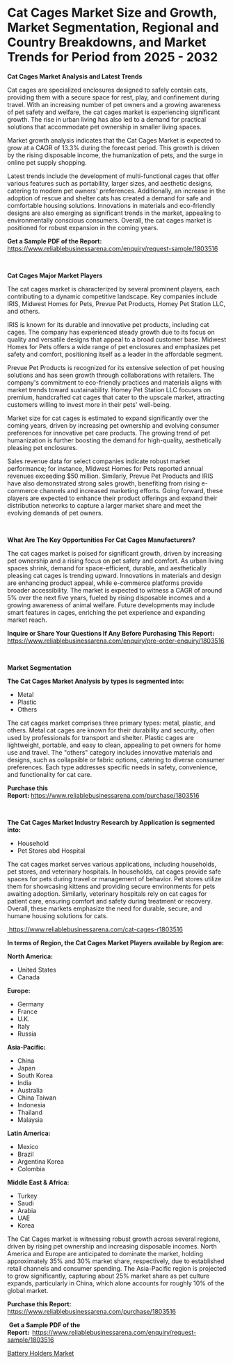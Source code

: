 <p><h1>Cat Cages Market Size and Growth, Market Segmentation, Regional and Country Breakdowns, and Market Trends for Period from 2025 -  2032</h1></p><p><strong>Cat Cages Market Analysis and Latest Trends</strong></p>
<p><p>Cat cages are specialized enclosures designed to safely contain cats, providing them with a secure space for rest, play, and confinement during travel. With an increasing number of pet owners and a growing awareness of pet safety and welfare, the cat cages market is experiencing significant growth. The rise in urban living has also led to a demand for practical solutions that accommodate pet ownership in smaller living spaces.</p><p>Market growth analysis indicates that the Cat Cages Market is expected to grow at a CAGR of 13.3% during the forecast period. This growth is driven by the rising disposable income, the humanization of pets, and the surge in online pet supply shopping. </p><p>Latest trends include the development of multi-functional cages that offer various features such as portability, larger sizes, and aesthetic designs, catering to modern pet owners' preferences. Additionally, an increase in the adoption of rescue and shelter cats has created a demand for safe and comfortable housing solutions. Innovations in materials and eco-friendly designs are also emerging as significant trends in the market, appealing to environmentally conscious consumers. Overall, the cat cages market is positioned for robust expansion in the coming years.</p></p>
<p><strong>Get a Sample PDF of the Report:&nbsp;</strong> <a href="https://www.reliablebusinessarena.com/enquiry/request-sample/1803516?utm_campaign=2524&utm_medium=2&utm_source=Github&utm_content=ia&utm_term=04042025&utm_id=cat-cages">https://www.reliablebusinessarena.com/enquiry/request-sample/1803516</a></p>
<p>&nbsp;</p>
<p><strong>Cat Cages Major Market Players</strong></p>
<p><p>The cat cages market is characterized by several prominent players, each contributing to a dynamic competitive landscape. Key companies include IRIS, Midwest Homes for Pets, Prevue Pet Products, Homey Pet Station LLC, and others. </p><p>IRIS is known for its durable and innovative pet products, including cat cages. The company has experienced steady growth due to its focus on quality and versatile designs that appeal to a broad customer base. Midwest Homes for Pets offers a wide range of pet enclosures and emphasizes pet safety and comfort, positioning itself as a leader in the affordable segment. </p><p>Prevue Pet Products is recognized for its extensive selection of pet housing solutions and has seen growth through collaborations with retailers. The company's commitment to eco-friendly practices and materials aligns with market trends toward sustainability. Homey Pet Station LLC focuses on premium, handcrafted cat cages that cater to the upscale market, attracting customers willing to invest more in their pets' well-being.</p><p>Market size for cat cages is estimated to expand significantly over the coming years, driven by increasing pet ownership and evolving consumer preferences for innovative pet care products. The growing trend of pet humanization is further boosting the demand for high-quality, aesthetically pleasing pet enclosures.</p><p>Sales revenue data for select companies indicate robust market performance; for instance, Midwest Homes for Pets reported annual revenues exceeding $50 million. Similarly, Prevue Pet Products and IRIS have also demonstrated strong sales growth, benefiting from rising e-commerce channels and increased marketing efforts. Going forward, these players are expected to enhance their product offerings and expand their distribution networks to capture a larger market share and meet the evolving demands of pet owners.</p></p>
<p>&nbsp;</p>
<p><strong>What Are The Key Opportunities For Cat Cages Manufacturers?</strong></p>
<p><p>The cat cages market is poised for significant growth, driven by increasing pet ownership and a rising focus on pet safety and comfort. As urban living spaces shrink, demand for space-efficient, durable, and aesthetically pleasing cat cages is trending upward. Innovations in materials and design are enhancing product appeal, while e-commerce platforms provide broader accessibility. The market is expected to witness a CAGR of around 5% over the next five years, fueled by rising disposable incomes and a growing awareness of animal welfare. Future developments may include smart features in cages, enriching the pet experience and expanding market reach.</p></p>
<p><strong>Inquire or Share Your Questions If Any Before Purchasing This Report:</strong> <a href="https://www.reliablebusinessarena.com/enquiry/pre-order-enquiry/1803516?utm_campaign=2524&utm_medium=2&utm_source=Github&utm_content=ia&utm_term=04042025&utm_id=cat-cages">https://www.reliablebusinessarena.com/enquiry/pre-order-enquiry/1803516</a></p>
<p>&nbsp;</p>
<p><strong>Market Segmentation</strong></p>
<p><strong>The Cat Cages Market Analysis by types is segmented into:</strong></p>
<p><ul><li>Metal</li><li>Plastic</li><li>Others</li></ul></p>
<p><p>The cat cages market comprises three primary types: metal, plastic, and others. Metal cat cages are known for their durability and security, often used by professionals for transport and shelter. Plastic cages are lightweight, portable, and easy to clean, appealing to pet owners for home use and travel. The "others" category includes innovative materials and designs, such as collapsible or fabric options, catering to diverse consumer preferences. Each type addresses specific needs in safety, convenience, and functionality for cat care.</p></p>
<p><strong>Purchase this Report:&nbsp;</strong><a href="https://www.reliablebusinessarena.com/purchase/1803516?utm_campaign=2524&utm_medium=2&utm_source=Github&utm_content=ia&utm_term=04042025&utm_id=cat-cages">https://www.reliablebusinessarena.com/purchase/1803516</a></p>
<p>&nbsp;</p>
<p><strong>The Cat Cages Market Industry Research by Application is segmented into:</strong></p>
<p><ul><li>Household</li><li>Pet Stores abd Hospital</li></ul></p>
<p><p>The cat cages market serves various applications, including households, pet stores, and veterinary hospitals. In households, cat cages provide safe spaces for pets during travel or management of behavior. Pet stores utilize them for showcasing kittens and providing secure environments for pets awaiting adoption. Similarly, veterinary hospitals rely on cat cages for patient care, ensuring comfort and safety during treatment or recovery. Overall, these markets emphasize the need for durable, secure, and humane housing solutions for cats.</p></p>
<p><a href="https://www.reliablebusinessarena.com/cat-cages-r1803516?utm_campaign=2524&utm_medium=2&utm_source=Github&utm_content=ia&utm_term=04042025&utm_id=cat-cages">&nbsp;https://www.reliablebusinessarena.com/cat-cages-r1803516</a></p>
<p><strong>In terms of Region, the Cat Cages Market Players available by Region are:</strong></p>
<p>
    <p> <strong> North America: </strong>
        <ul>
            <li>United States</li>
            <li>Canada</li>
        </ul>
        </p> 
    <p> <strong> Europe: </strong>
        <ul>
            <li>Germany</li>
            <li>France</li>
            <li>U.K.</li>
            <li>Italy</li>
            <li>Russia</li>
        </ul>
        </p> 
    <p> <strong> Asia-Pacific: </strong>
        <ul>
            <li>China</li>
            <li>Japan</li>
            <li>South Korea</li>
            <li>India</li>
            <li>Australia</li>
            <li>China Taiwan</li>
            <li>Indonesia</li>
            <li>Thailand</li>
            <li>Malaysia</li>
        </ul>
        </p> 
    <p> <strong> Latin America: </strong>
        <ul>
            <li>Mexico</li>
            <li>Brazil</li>
            <li>Argentina Korea</li>
            <li>Colombia</li>
        </ul>
        </p> 
    <p> <strong> Middle East & Africa: </strong>
        <ul>
            <li>Turkey</li>
            <li>Saudi</li>
            <li>Arabia</li>
            <li>UAE</li>
            <li>Korea</li>
        </ul>
    </p>
    </p>
<p><p>The Cat Cages market is witnessing robust growth across several regions, driven by rising pet ownership and increasing disposable incomes. North America and Europe are anticipated to dominate the market, holding approximately 35% and 30% market share, respectively, due to established retail channels and consumer spending. The Asia-Pacific region is projected to grow significantly, capturing about 25% market share as pet culture expands, particularly in China, which alone accounts for roughly 10% of the global market.</p></p>
<p><strong>Purchase this Report: </strong><a href="https://www.reliablebusinessarena.com/purchase/1803516?utm_campaign=2524&utm_medium=2&utm_source=Github&utm_content=ia&utm_term=04042025&utm_id=cat-cages">https://www.reliablebusinessarena.com/purchase/1803516</a></p>
<p>&nbsp;<strong>Get a Sample PDF of the Report:&nbsp;&nbsp;</strong><a href="https://www.reliablebusinessarena.com/enquiry/request-sample/1803516?utm_campaign=2524&utm_medium=2&utm_source=Github&utm_content=ia&utm_term=04042025&utm_id=cat-cages">https://www.reliablebusinessarena.com/enquiry/request-sample/1803516</a></p>
<p><strong></strong></p>
<p><p><a href="https://github.com/lindaopodray/Market-Research-Report-List-1/blob/main/battery-holders-market.md?utm_campaign=2524&utm_medium=2&utm_source=Github&utm_content=ia&utm_term=04042025&utm_id=cat-cages">Battery Holders Market</a></p></p>